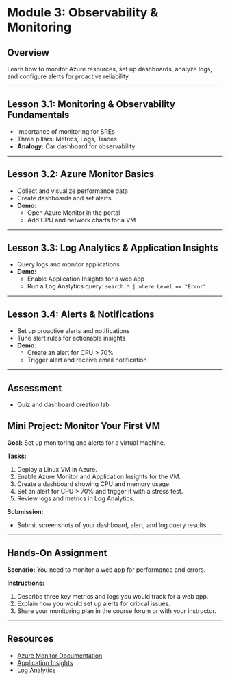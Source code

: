 # Module 3: Observability & Monitoring

## Overview
Learn how to monitor Azure resources, set up dashboards, analyze logs, and configure alerts for proactive reliability.

---

## Lesson 3.1: Monitoring & Observability Fundamentals
- Importance of monitoring for SREs
- Three pillars: Metrics, Logs, Traces
- **Analogy:** Car dashboard for observability

---

## Lesson 3.2: Azure Monitor Basics
- Collect and visualize performance data
- Create dashboards and set alerts
- **Demo:**
  - Open Azure Monitor in the portal
  - Add CPU and network charts for a VM

---

## Lesson 3.3: Log Analytics & Application Insights
- Query logs and monitor applications
- **Demo:**
  - Enable Application Insights for a web app
  - Run a Log Analytics query: `search * | where Level == "Error"`

---

## Lesson 3.4: Alerts & Notifications
- Set up proactive alerts and notifications
- Tune alert rules for actionable insights
- **Demo:**
  - Create an alert for CPU > 70%
  - Trigger alert and receive email notification

---

## Assessment
- Quiz and dashboard creation lab


## Mini Project: Monitor Your First VM
**Goal:** Set up monitoring and alerts for a virtual machine.

**Tasks:**
1. Deploy a Linux VM in Azure.
2. Enable Azure Monitor and Application Insights for the VM.
3. Create a dashboard showing CPU and memory usage.
4. Set an alert for CPU > 70% and trigger it with a stress test.
5. Review logs and metrics in Log Analytics.

**Submission:**
- Submit screenshots of your dashboard, alert, and log query results.

---

## Hands-On Assignment
**Scenario:** You need to monitor a web app for performance and errors.

**Instructions:**
1. Describe three key metrics and logs you would track for a web app.
2. Explain how you would set up alerts for critical issues.
3. Share your monitoring plan in the course forum or with your instructor.

---

## Resources
- [Azure Monitor Documentation](https://learn.microsoft.com/en-us/azure/azure-monitor/overview)
- [Application Insights](https://learn.microsoft.com/en-us/azure/azure-monitor/app/app-insights-overview)
- [Log Analytics](https://learn.microsoft.com/en-us/azure/azure-monitor/logs/log-analytics-tutorial)
